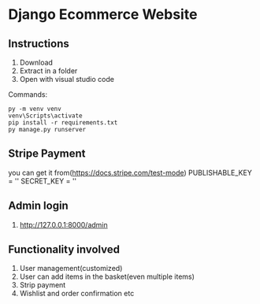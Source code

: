 # Django Ecommerce Website

## Instructions

1. Download
2. Extract in a folder
3. Open with visual studio code

Commands:

    py -m venv venv
    venv\Scripts\activate
    pip install -r requirements.txt
    py manage.py runserver


## Stripe Payment
you can get it from(https://docs.stripe.com/test-mode)
PUBLISHABLE_KEY = ''
SECRET_KEY = ''

## Admin login
1. http://127.0.0.1:8000/admin

## Functionality involved 
1. User management(customized)
2. User can add items in the basket(even multiple items)
3. Strip payment
4. Wishlist and order confirmation etc
